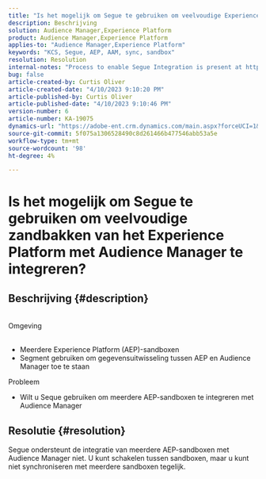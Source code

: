 ```yaml
---
title: "Is het mogelijk om Segue te gebruiken om veelvoudige Experience Platform zandbakken met Audience Manager te integreren?"
description: Beschrijving
solution: Audience Manager,Experience Platform
product: Audience Manager,Experience Platform
applies-to: "Audience Manager,Experience Platform"
keywords: "KCS, Segue, AEP, AAM, sync, sandbox"
resolution: Resolution
internal-notes: "Process to enable Segue Integration is present at https://wiki.corp.adobe.com/pages/viewpage.action?spaceKey=supportdelivery&title=AEP+Segments+not+Populating+in+AAM internal link."
bug: false
article-created-by: Curtis Oliver
article-created-date: "4/10/2023 9:10:20 PM"
article-published-by: Curtis Oliver
article-published-date: "4/10/2023 9:10:46 PM"
version-number: 6
article-number: KA-19075
dynamics-url: "https://adobe-ent.crm.dynamics.com/main.aspx?forceUCI=1&pagetype=entityrecord&etn=knowledgearticle&id=c8a19d17-e4d7-ed11-a7c7-6045bd006079"
source-git-commit: 5f075a1306528490c8d261466b477546abb53a5e
workflow-type: tm+mt
source-wordcount: '98'
ht-degree: 4%

---
```


# Is het mogelijk om Segue te gebruiken om veelvoudige zandbakken van het Experience Platform met Audience Manager te integreren?

## Beschrijving {#description}

<br>Omgeving<br><br>
- Meerdere Experience Platform (AEP)-sandboxen
- Segment gebruiken om gegevensuitwisseling tussen AEP en Audience Manager toe te staan

Probleem
- Wilt u Seque gebruiken om meerdere AEP-sandboxen te integreren met Audience Manager



## Resolutie {#resolution}


Segue ondersteunt de integratie van meerdere AEP-sandboxen met Audience Manager niet. U kunt schakelen tussen sandboxen, maar u kunt niet synchroniseren met meerdere sandboxen tegelijk.


